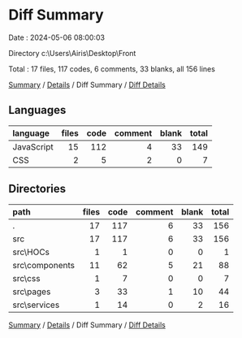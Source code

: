 # Diff Summary

Date : 2024-05-06 08:00:03

Directory c:\\Users\\Airis\\Desktop\\Front

Total : 17 files,  117 codes, 6 comments, 33 blanks, all 156 lines

[Summary](results.md) / [Details](details.md) / Diff Summary / [Diff Details](diff-details.md)

## Languages
| language | files | code | comment | blank | total |
| :--- | ---: | ---: | ---: | ---: | ---: |
| JavaScript | 15 | 112 | 4 | 33 | 149 |
| CSS | 2 | 5 | 2 | 0 | 7 |

## Directories
| path | files | code | comment | blank | total |
| :--- | ---: | ---: | ---: | ---: | ---: |
| . | 17 | 117 | 6 | 33 | 156 |
| src | 17 | 117 | 6 | 33 | 156 |
| src\\HOCs | 1 | 1 | 0 | 0 | 1 |
| src\\components | 11 | 62 | 5 | 21 | 88 |
| src\\css | 1 | 7 | 0 | 0 | 7 |
| src\\pages | 3 | 33 | 1 | 10 | 44 |
| src\\services | 1 | 14 | 0 | 2 | 16 |

[Summary](results.md) / [Details](details.md) / Diff Summary / [Diff Details](diff-details.md)